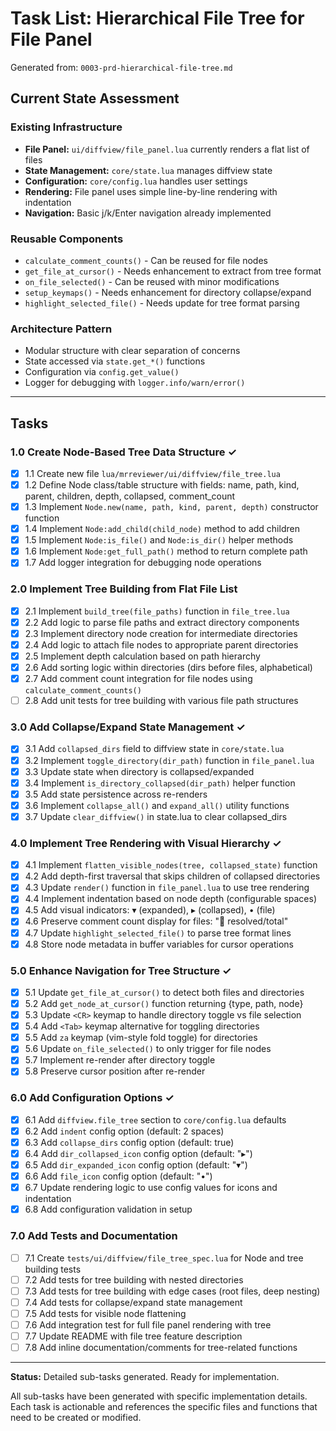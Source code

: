 # Task List: Hierarchical File Tree for File Panel

Generated from: `0003-prd-hierarchical-file-tree.md`

## Current State Assessment

### Existing Infrastructure
- **File Panel:** `ui/diffview/file_panel.lua` currently renders a flat list of files
- **State Management:** `core/state.lua` manages diffview state
- **Configuration:** `core/config.lua` handles user settings
- **Rendering:** File panel uses simple line-by-line rendering with indentation
- **Navigation:** Basic j/k/Enter navigation already implemented

### Reusable Components
- `calculate_comment_counts()` - Can be reused for file nodes
- `get_file_at_cursor()` - Needs enhancement to extract from tree format
- `on_file_selected()` - Can be reused with minor modifications
- `setup_keymaps()` - Needs enhancement for directory collapse/expand
- `highlight_selected_file()` - Needs update for tree format parsing

### Architecture Pattern
- Modular structure with clear separation of concerns
- State accessed via `state.get_*()` functions
- Configuration via `config.get_value()`
- Logger for debugging with `logger.info/warn/error()`

---

## Tasks

### 1.0 Create Node-Based Tree Data Structure ✓
- [x] 1.1 Create new file `lua/mrreviewer/ui/diffview/file_tree.lua`
- [x] 1.2 Define Node class/table structure with fields: name, path, kind, parent, children, depth, collapsed, comment_count
- [x] 1.3 Implement `Node.new(name, path, kind, parent, depth)` constructor function
- [x] 1.4 Implement `Node:add_child(child_node)` method to add children
- [x] 1.5 Implement `Node:is_file()` and `Node:is_dir()` helper methods
- [x] 1.6 Implement `Node:get_full_path()` method to return complete path
- [x] 1.7 Add logger integration for debugging node operations

### 2.0 Implement Tree Building from Flat File List
- [x] 2.1 Implement `build_tree(file_paths)` function in `file_tree.lua`
- [x] 2.2 Add logic to parse file paths and extract directory components
- [x] 2.3 Implement directory node creation for intermediate directories
- [x] 2.4 Add logic to attach file nodes to appropriate parent directories
- [x] 2.5 Implement depth calculation based on path hierarchy
- [x] 2.6 Add sorting logic within directories (dirs before files, alphabetical)
- [x] 2.7 Add comment count integration for file nodes using `calculate_comment_counts()`
- [ ] 2.8 Add unit tests for tree building with various file path structures

### 3.0 Add Collapse/Expand State Management ✓
- [x] 3.1 Add `collapsed_dirs` field to diffview state in `core/state.lua`
- [x] 3.2 Implement `toggle_directory(dir_path)` function in `file_panel.lua`
- [x] 3.3 Update state when directory is collapsed/expanded
- [x] 3.4 Implement `is_directory_collapsed(dir_path)` helper function
- [x] 3.5 Add state persistence across re-renders
- [x] 3.6 Implement `collapse_all()` and `expand_all()` utility functions
- [x] 3.7 Update `clear_diffview()` in state.lua to clear collapsed_dirs

### 4.0 Implement Tree Rendering with Visual Hierarchy ✓
- [x] 4.1 Implement `flatten_visible_nodes(tree, collapsed_state)` function
- [x] 4.2 Add depth-first traversal that skips children of collapsed directories
- [x] 4.3 Update `render()` function in `file_panel.lua` to use tree rendering
- [x] 4.4 Implement indentation based on node depth (configurable spaces)
- [x] 4.5 Add visual indicators: ▾ (expanded), ▸ (collapsed), • (file)
- [x] 4.6 Preserve comment count display for files: "💬 resolved/total"
- [x] 4.7 Update `highlight_selected_file()` to parse tree format lines
- [x] 4.8 Store node metadata in buffer variables for cursor operations

### 5.0 Enhance Navigation for Tree Structure ✓
- [x] 5.1 Update `get_file_at_cursor()` to detect both files and directories
- [x] 5.2 Add `get_node_at_cursor()` function returning {type, path, node}
- [x] 5.3 Update `<CR>` keymap to handle directory toggle vs file selection
- [x] 5.4 Add `<Tab>` keymap alternative for toggling directories
- [x] 5.5 Add `za` keymap (vim-style fold toggle) for directories
- [x] 5.6 Update `on_file_selected()` to only trigger for file nodes
- [x] 5.7 Implement re-render after directory toggle
- [x] 5.8 Preserve cursor position after re-render

### 6.0 Add Configuration Options ✓
- [x] 6.1 Add `diffview.file_tree` section to `core/config.lua` defaults
- [x] 6.2 Add `indent` config option (default: 2 spaces)
- [x] 6.3 Add `collapse_dirs` config option (default: true)
- [x] 6.4 Add `dir_collapsed_icon` config option (default: "▸")
- [x] 6.5 Add `dir_expanded_icon` config option (default: "▾")
- [x] 6.6 Add `file_icon` config option (default: "•")
- [x] 6.7 Update rendering logic to use config values for icons and indentation
- [x] 6.8 Add configuration validation in setup

### 7.0 Add Tests and Documentation
- [ ] 7.1 Create `tests/ui/diffview/file_tree_spec.lua` for Node and tree building tests
- [ ] 7.2 Add tests for tree building with nested directories
- [ ] 7.3 Add tests for tree building with edge cases (root files, deep nesting)
- [ ] 7.4 Add tests for collapse/expand state management
- [ ] 7.5 Add tests for visible node flattening
- [ ] 7.6 Add integration test for full file panel rendering with tree
- [ ] 7.7 Update README with file tree feature description
- [ ] 7.8 Add inline documentation/comments for tree-related functions

---

**Status:** Detailed sub-tasks generated. Ready for implementation.

All sub-tasks have been generated with specific implementation details. Each task is actionable and references the specific files and functions that need to be created or modified.
